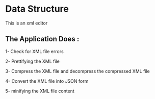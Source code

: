 # Data Structure
This is an xml editor 
## The Application Does :
1- Check for XML file errors

2- Prettifying  the XML file  

3- Compress the XML file and decompress the compressed XML file

4- Convert the XML file into JSON form

5- minifying the XML file content
